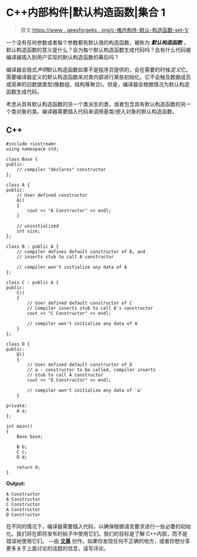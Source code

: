 # C++内部构件|默认构造函数|集合 1

> 原文:[https://www . geesforgeks . org/c-堆内构件-默认-构造函数-set-1/](https://www.geeksforgeeks.org/c-internals-default-constructors-set-1/)

一个没有任何参数或者每个参数都有默认值的构造函数，被称为 ***默认构造函数*** 。默认构造函数的意义是什么？会为每个默认构造函数生成代码吗？会有什么代码被编译器插入到用户实现的默认构造函数的幕后吗？

编译器会隐式*声明*默认构造函数如果不是程序员提供的，会在需要的时候*定义*它。需要编译器定义的默认构造函数来对类内部进行某些初始化。它不会触及数据成员或简单的旧数据类型(像数组、结构等聚合)。但是，编译器会根据情况为默认构造函数生成代码。

考虑从具有默认构造函数的另一个类派生的类，或者包含具有默认构造函数的另一个类对象的类。编译器需要插入代码来调用基类/嵌入对象的默认构造函数。

## C++

```
#include <iostream>
using namespace std;

class Base {
public:
    // compiler "declares" constructor
};

class A {
public:
    // User defined constructor
    A()
    {
        cout << "A Constructor" << endl;
    }

    // uninitialized
    int size;
};

class B : public A {
    // compiler defines default constructor of B, and
    // inserts stub to call A constructor

    // compiler won't initialize any data of A
};

class C : public A {
public:
    C()
    {
        // User defined default constructor of C
        // Compiler inserts stub to call A's constructor
        cout << "C Constructor" << endl;

        // compiler won't initialize any data of A
    }
};

class D {
public:
    D()
    {
        // User defined default constructor of D
        // a - constructor to be called, compiler inserts
        // stub to call A constructor
        cout << "D Constructor" << endl;

        // compiler won't initialize any data of 'a'
    }

private:
    A a;
};

int main()
{
    Base base;

    B b;
    C c;
    D d;

    return 0;
}
```

**Output:** 

```
A Constructor
A Constructor
C Constructor
A Constructor
D Constructor
```

在不同的情况下，编译器需要插入代码，以确保根据语言要求进行一些必要的初始化。我们将在即将发布的帖子中使用它们。我们的目标是了解 C++内部，而不是错误地使用它们。
—由 [**文基**](https://www.geeksforgeeks.org/?page_id=2) 创作。如果你发现任何不正确的地方，或者你想分享更多关于上面讨论的话题的信息，请写评论。